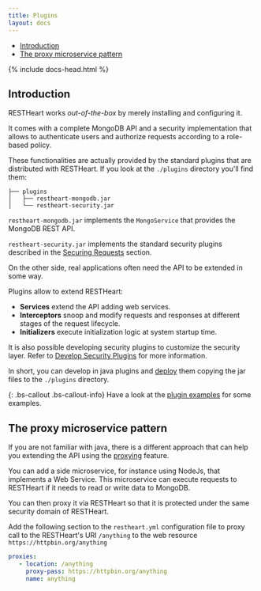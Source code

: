 ```yaml
---
title: Plugins
layout: docs
---
```


<div markdown="1" class="d-none d-xl-block col-xl-2 order-last bd-toc">

* [Introduction](#introduction)
* [The proxy microservice pattern](#the-proxy-microservice-pattern)

</div>
<div markdown="1" class="col-12 col-md-9 col-xl-8 py-md-3 bd-content pt-0">

{% include docs-head.html %}

## Introduction

RESTHeart works *out-of-the-box* by merely installing and configuring it.

It comes with a complete MongoDB API and a security implementation that allows to authenticate users and authorize requests according to a role-based policy.

These functionalities are actually provided by the standard plugins that are distributed with RESTHeart. If you look at the `./plugins` directory you'll find them:

```
├── plugins
│   ├── restheart-mongodb.jar
│   └── restheart-security.jar
```

`restheart-mongodb.jar` implements the `MongoService` that provides the MongoDB REST API.

`restheart-security.jar` implements the standard security plugins described in the [Securing Requests](/docs/security/overview/) section.

On the other side, real applications often need the API to be extended in some way.

Plugins allow to extend RESTHeart:

- **Services** extend the API adding web services.
- **Interceptors** snoop and modify requests and responses at different stages of the request lifecycle.
- **Initializers**  execute initialization logic at system startup time.

It is also possible developing security plugins to customize the security layer. Refer to [Develop Security Plugins](/docs/plugins/security-plugins) for more information.

In short, you can develop in java plugins and [deploy](/plugins/deploy) them copying the jar files to the `./plugins` directory.

{: .bs-callout .bs-callout-info}
Have a look at the [plugin examples](https://github.com/SoftInstigate/restheart/tree/master/examples/) for some examples.

## The proxy microservice pattern

If you are not familiar with java, there is a different approach that can help you extending the API using the [proxying](/docs/proxy) feature.

You can add a side microservice, for instance using NodeJs, that implements a Web Service. This microservice can execute requests to RESTHeart if it needs to read or write data to MongoDB.

You can then proxy it via RESTHeart so that it is protected under the same security domain of RESTHeart.

Add the following section to the `restheart.yml` configuration file to proxy call to the RESTHeart's URI `/anything` to the web resource `https://httpbin.org/anything`

```yml
proxies:
   - location: /anything
     proxy-pass: https://httpbin.org/anything
     name: anything
```
